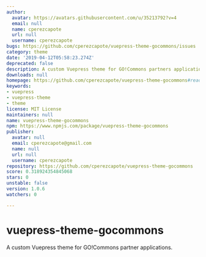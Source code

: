 ```yaml
---
author:
  avatar: https://avatars.githubusercontent.com/u/35213792?v=4
  email: null
  name: cperezcapote
  url: null
  username: cperezcapote
bugs: https://github.com/cperezcapote/vuepress-theme-gocommons/issues
category: theme
date: '2019-04-12T05:58:23.274Z'
deprecated: false
description: A custom Vuepress theme for GO!Commons partners applications.
downloads: null
homepage: https://github.com/cperezcapote/vuepress-theme-gocommons#readme
keywords:
- vuepress
- vuepress-theme
- theme
license: MIT License
maintainers: null
name: vuepress-theme-gocommons
npm: https://www.npmjs.com/package/vuepress-theme-gocommons
publisher:
  avatar: null
  email: cperezcapote@gmail.com
  name: null
  url: null
  username: cperezcapote
repository: https://github.com/cperezcapote/vuepress-theme-gocommons
score: 0.318924354845068
stars: 0
unstable: false
version: 1.0.6
watchers: 0

---
```


# vuepress-theme-gocommons

A custom Vuepress theme for GO!Commons partner applications.
